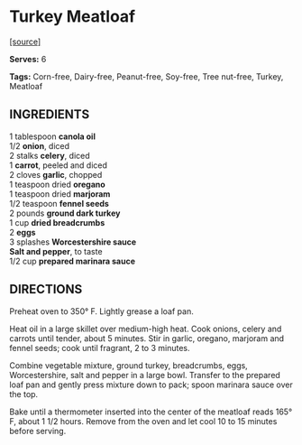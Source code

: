 # Turkey Meatloaf

[[source]](https://www.pccmarkets.com/recipe/turkey-meatloaf/)

**Serves:** 6

**Tags:** Corn-free, Dairy-free, Peanut-free, Soy-free, Tree nut-free, Turkey, Meatloaf

## INGREDIENTS

1 tablespoon **canola oil**  
1/2 **onion**, diced  
2 stalks **celery**, diced  
1 **carrot**, peeled and diced  
2 cloves **garlic**, chopped  
1 teaspoon dried **oregano**  
1 teaspoon dried **marjoram**  
1/2 teaspoon **fennel seeds**  
2 pounds **ground dark turkey**  
1 cup **dried breadcrumbs**  
2 **eggs**  
3 splashes **Worcestershire sauce**  
**Salt and pepper**, to taste  
1/2 cup **prepared marinara sauce**

## DIRECTIONS

Preheat oven to 350° F. Lightly grease a loaf pan.

Heat oil in a large skillet over medium-high heat. Cook onions, celery and carrots until tender, about 5 minutes. Stir in garlic, oregano, marjoram and fennel seeds; cook until fragrant, 2 to 3 minutes.

Combine vegetable mixture, ground turkey, breadcrumbs, eggs, Worcestershire, salt and pepper in a large bowl. Transfer to the prepared loaf pan and gently press mixture down to pack; spoon marinara sauce over the top.

Bake until a thermometer inserted into the center of the meatloaf reads 165° F, about 1 1/2 hours. Remove from the oven and let cool 10 to 15 minutes before serving.